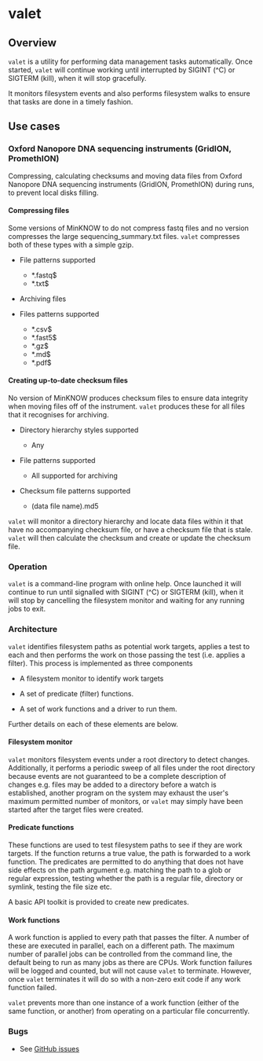 # valet

## Overview

`valet` is a utility for performing data management tasks automatically. Once
started, `valet` will continue working until interrupted by SIGINT (^C) or
SIGTERM (kill), when it will stop gracefully.

It monitors filesystem events and also performs filesystem walks to ensure that
tasks are done in a timely fashion.

## Use cases


### Oxford Nanopore DNA sequencing instruments (GridION, PromethION)

Compressing, calculating checksums and moving data files from Oxford Nanopore
DNA sequencing instruments (GridION, PromethION) during runs, to prevent local
disks filling.

#### Compressing files

Some versions of MinKNOW to do not compress fastq files and no version
compresses the large sequencing_summary.txt files. `valet` compresses both of
these types with a simple gzip.

 - File patterns supported

   - *.fastq$
   - *.txt$


- Archiving files

 - Files patterns supported

   - *.csv$
   - *.fast5$
   - *.gz$
   - *.md$
   - *.pdf$

#### Creating up-to-date checksum files

No version of MinKNOW produces checksum files to ensure data integrity when
moving files off of the instrument. `valet` produces these for all files that
it recognises for archiving.

  - Directory hierarchy styles supported
    
    - Any

  - File patterns supported
  
    - All supported for archiving
  
  - Checksum file patterns supported
  
    - (data file name).md5

`valet` will monitor a directory hierarchy and locate data files within it that
have no accompanying checksum file, or have a checksum file that is stale.
`valet` will then calculate the checksum and create or update the checksum file.

### Operation

`valet` is a command-line program with online help. Once launched it will
continue to run until signalled with SIGINT (^C) or SIGTERM (kill), when it
will stop by cancelling the filesystem monitor and waiting for any running jobs
to exit.

### Architecture

`valet` identifies filesystem paths as potential work targets, applies a test
to each and then performs the work on those passing the test (i.e. applies a
filter). This process is implemented as three components

- A filesystem monitor to identify work targets

- A set of predicate (filter) functions.

- A set of work functions and a driver to run them.

Further details on each of these elements are below.

#### Filesystem monitor

`valet` monitors filesystem events under a root directory to detect changes.
Additionally, it performs a periodic sweep of all files under the root directory
because events are not guaranteed to be a complete description of changes e.g.
files may be added to a directory before a watch is established, another program
 on the system may exhaust the user's maximum permitted number of monitors, or
 `valet` may simply have been started after the target files were created.

#### Predicate functions

These functions are used to test filesystem paths to see if they are work
targets. If the function returns a true value, the path is forwarded to a work
function. The predicates are permitted to do anything that does not have side
effects on the path argument e.g. matching the path to a glob or regular
expression, testing whether the path is a regular file, directory or symlink,
testing the file size etc.

A basic API toolkit is provided to create new predicates.

#### Work functions

A work function is applied to every path that passes the filter. A number of
these are executed in parallel, each on a different path. The maximum number of
parallel jobs can be controlled from the command line, the default being to run
as many jobs as there are CPUs. Work function failures will be logged and
counted, but will not cause `valet` to terminate. However, once `valet`
terminates it will do so with a non-zero exit code if any work function failed.

`valet` prevents more than one instance of a work function (either of the same
function, or another) from operating on a particular file concurrently.

### Bugs

- See [GitHub issues](https://github.com/kjsanger/valet/issues?q=is%3Aissue+is%3Aopen+label%3Abug)

